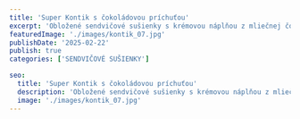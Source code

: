 ```yaml
---
title: 'Super Kontik s čokoládovou príchuťou'
excerpt: 'Obložené sendvičové sušienky s krémovou náplňou z mliečnej čokolády'
featuredImage: './images/kontik_07.jpg'
publishDate: '2025-02-22'
publish: true
categories: ['SENDVIČOVÉ SUŠIENKY']

seo:
  title: 'Super Kontik s čokoládovou príchuťou'
  description: 'Obložené sendvičové sušienky s krémovou náplňou z mliečnej čokolády'
  image: './images/kontik_07.jpg'
---
```

